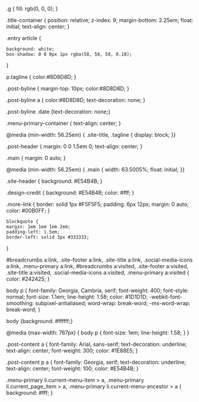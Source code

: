 .g {
    fill: rgb(0, 0, 0);
}

.title-container {
    position: relative;
    z-index: 9;
    margin-bottom: 2.25em;
    float: initial;
		text-align: center;
}

.entry article {

	background: white;
	box-shadow: 0 0 0px 1px rgba(58, 58, 58, 0.18);

}


p.tagline {
	color:#8D8D8D;
}

.post-byline {
	margin-top: 10px;
	color:#8D8D8D;
}

.post-byline a {
	color:#8D8D8D;
	text-decoration: none;
}

.post-byline .date {text-decoration: none;}

.menu-primary-container {
    text-align: center;
}

@media (min-width: 56.25em)
	{
.site-title, .tagline {
display: block;
	}}

.post-header {
margin: 0 0 1.5em 0;
text-align: center;
}

.main {
margin: 0 auto;
}

@media (min-width: 56.25em) {
.main {
width: 63.5005%;
float: initial;
	}}

.site-header {
	background: #E54B4B;
}

.design-credit {
	background: #E54B4B;
	color: #fff;
}

.more-link {
    border: solid 1px #F5F5F5;
    padding: 6px 12px;
	margin: 0 auto;
	color: #00B0FF;
}

	blockquote {
    margin: 1em 1em 1em 2em;
    padding-left: 1.5em;
    border-left: solid 3px #333333;
}


#breadcrumbs a:link, .site-footer a:link, .site-title a:link, .social-media-icons a:link, .menu-primary a:link, #breadcrumbs a:visited, .site-footer a:visited, .site-title a:visited, .social-media-icons a:visited, .menu-primary a:visited {
	color: #242425;
}


body p {
	font-family: Georgia, Cambria, serif;
	font-weight: 400;
	font-style: normal;
	font-size: 1.1em;
	line-height: 1.58;
	color: #1D1D1D;
	-webkit-font-smoothing: subpixel-antialiased;
	word-wrap: break-word;
	-ms-word-wrap: break-word;
}

body {background: #ffffff;}

@media (max-width: 767px) {
body p {
		font-size: 1em;
	line-height: 1.58;
		}
}

.post-content a {
	font-family: Arial, sans-serif;
	text-decoration: underline;
	text-align: center;
	font-weight: 300;
	color: #1E88E5;
}

.post-content p a {
	font-family: Georgia, serif;
	text-decoration: underline;
	text-align: center;
	font-weight: 100;
	color: #E54B4B;
}

.menu-primary li.current-menu-item > a, .menu-primary li.current_page_item > a, .menu-primary li.current-menu-ancestor > a {
	background: #fff;
}